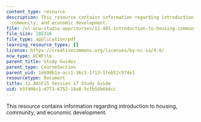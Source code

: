 ```yaml
---
content_type: resource
description: This resource contains information regarding introduction to housing,
  community, and economic development.
file: /ol-ocw-studio-app/courses/11-401-introduction-to-housing-community-and-economic-development-fall-2015/b5f406c1d773675210a85cfb56b66dcc_MIT11_401F15_Session17.pdf
file_size: 285316
file_type: application/pdf
learning_resource_types: []
license: https://creativecommons.org/licenses/by-nc-sa/4.0/
ocw_type: OCWFile
parent_title: Study Guides
parent_type: CourseSection
parent_uid: 1eb98b1a-acc1-36c3-1713-1feb52c974e1
resourcetype: Document
title: 11.401F15 Session 17 Study Guide
uid: b5f406c1-d773-6752-10a8-5cfb56b66dcc
---
```

This resource contains information regarding introduction to housing, community, and economic development.